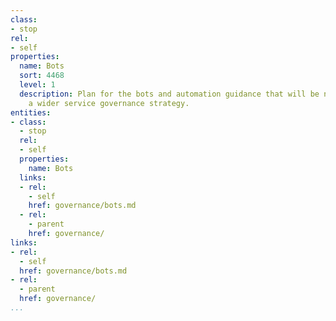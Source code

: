 ```yaml
---
class:
- stop
rel:
- self
properties:
  name: Bots
  sort: 4468
  level: 1
  description: Plan for the bots and automation guidance that will be needed to drive
    a wider service governance strategy.
entities:
- class:
  - stop
  rel:
  - self
  properties:
    name: Bots
  links:
  - rel:
    - self
    href: governance/bots.md
  - rel:
    - parent
    href: governance/
links:
- rel:
  - self
  href: governance/bots.md
- rel:
  - parent
  href: governance/
...
```

